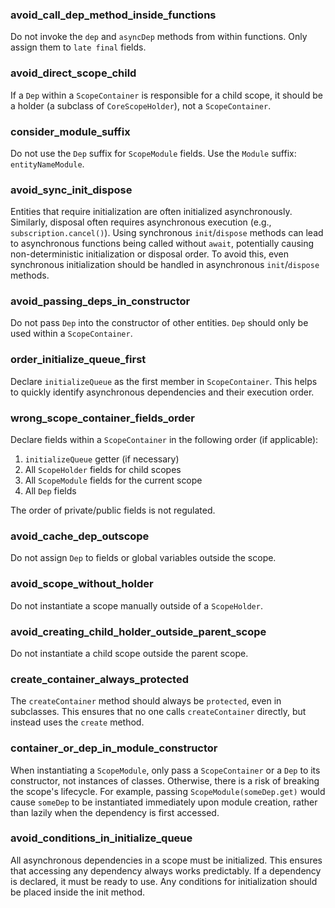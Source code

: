 ### avoid_call_dep_method_inside_functions

Do not invoke the `dep` and `asyncDep` methods from within functions. Only assign them
to `late final` fields.

### avoid_direct_scope_child

If a `Dep` within a `ScopeContainer` is responsible for a child scope, it should be a holder (a
subclass of `CoreScopeHolder`), not a `ScopeContainer`.

### consider_module_suffix

Do not use the `Dep` suffix for `ScopeModule` fields. Use the `Module` suffix: `entityNameModule`.

### avoid_sync_init_dispose

Entities that require initialization are often initialized asynchronously. Similarly, disposal often
requires asynchronous execution (e.g., `subscription.cancel()`). Using synchronous `init`/`dispose`
methods can lead to asynchronous functions being called without `await`, potentially causing
non-deterministic initialization or disposal order. To avoid this, even synchronous initialization
should be handled in asynchronous `init`/`dispose` methods.

### avoid_passing_deps_in_constructor

Do not pass `Dep` into the constructor of other entities. `Dep` should only be used within
a `ScopeContainer`.

### order_initialize_queue_first

Declare `initializeQueue` as the first member in `ScopeContainer`. This helps to quickly identify
asynchronous dependencies and their execution order.

### wrong_scope_container_fields_order

Declare fields within a `ScopeContainer` in the following order (if applicable):

1. `initializeQueue` getter (if necessary)
2. All `ScopeHolder` fields for child scopes
3. All `ScopeModule` fields for the current scope
4. All `Dep` fields

The order of private/public fields is not regulated.

### avoid_cache_dep_outscope

Do not assign `Dep` to fields or global variables outside the scope.

### avoid_scope_without_holder

Do not instantiate a scope manually outside of a `ScopeHolder`.

### avoid_creating_child_holder_outside_parent_scope

Do not instantiate a child scope outside the parent scope.

### create_container_always_protected

The `createContainer` method should always be `protected`, even in subclasses. This ensures that no
one calls `createContainer` directly, but instead uses the `create` method.

### container_or_dep_in_module_constructor

When instantiating a `ScopeModule`, only pass a `ScopeContainer` or a `Dep` to its constructor, not
instances of classes. Otherwise, there is a risk of breaking the scope's lifecycle. For example,
passing `ScopeModule(someDep.get)` would cause `someDep` to be instantiated immediately upon module
creation, rather than lazily when the dependency is first accessed.

### avoid_conditions_in_initialize_queue

All asynchronous dependencies in a scope must be initialized. This ensures that accessing any
dependency always works predictably. If a dependency is declared, it must be ready to use. Any
conditions for initialization should be placed inside the init method.